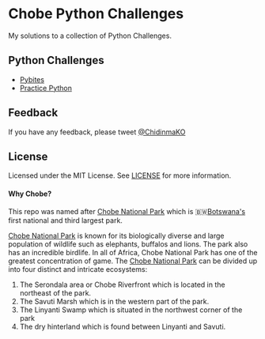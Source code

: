 # Chobe Python Challenges

My solutions to a collection of Python Challenges.

## Python Challenges
* [Pybites](https://github.com/ChidinmaKO/Chobe-Py-Challenges/tree/master/bites)
* [Practice Python](https://github.com/ChidinmaKO/Chobe-Py-Challenges/tree/master/practice-python)

## Feedback
If you have any feedback, please tweet [@ChidinmaKO](https://twitter.com/chidinmako)

## License
Licensed under the MIT License. See [LICENSE](https://github.com/ChidinmaKO/Chobe-Py-Challenges/blob/master/LICENSE) for more information.


#### Why Chobe?
This repo was named after [Chobe National Park](https://www.chobe.com/) which is 🇧🇼[Botswana's](https://en.wikipedia.org/wiki/Botswana) first national and third largest park.

[Chobe National Park](https://en.wikipedia.org/wiki/Chobe_National_Park) is known for its biologically diverse and large population of wildlife such as elephants, buffalos and lions. The park also has an incredible birdlife. In all of Africa, Chobe National Park has one of the greatest concentration of game.
The [Chobe National Park](http://www.botswanatourism.co.bw/explore/chobe-national-park) can be divided up into four distinct and intricate ecosystems:
1. The Serondala area or Chobe Riverfront which is located in the northeast of the park.
2. The Savuti Marsh which is in the western part of the park.
3. The Linyanti Swamp which is situated in the northwest corner of the park
4. The dry hinterland which is found between Linyanti and Savuti.